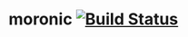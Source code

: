 moronic [![Build Status](https://travis-ci.org/rubicks/moronic.svg?branch=master)](https://travis-ci.org/rubicks/moronic)
=======
